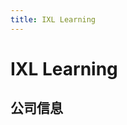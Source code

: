 ```yaml
---
title: IXL Learning
---
```


# IXL Learning

## 公司信息

<DirectHireCompanyTable state="california" city="san-mateo" companyJsonFileName="ixl-learning" />